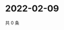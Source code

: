 # 2022-02-09

共 0 条

<!-- BEGIN WEIBO -->
<!-- 最后更新时间 Wed Feb 09 2022 12:00:59 GMT+0800 (China Standard Time) -->

<!-- END WEIBO -->
